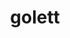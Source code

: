 ---
id: 622
title: golett
types: [ground,ghost]
image: https://raw.githubusercontent.com/PokeAPI/sprites/master/sprites/pokemon/622.png
---